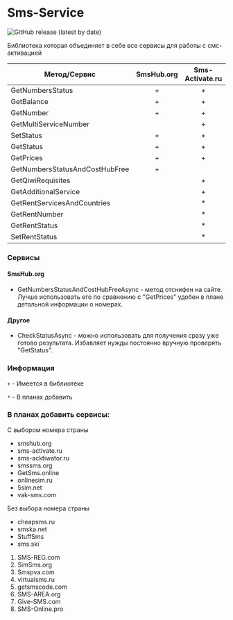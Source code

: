 # Sms-Service

![GitHub release (latest by date)](https://img.shields.io/badge/C%23%20-%20.Net%20Framework%204.5.2-blueviolet)

Библиотека которая объединяет в себе все сервисы для работы с смс-активацией

|Метод/Сервис| SmsHub.org|Sms-Activate.ru|||||
|---|:---:|:---:|:---:|:---:|:---:|:---:|
|GetNumbersStatus|+|+|||||
|GetBalance|+|+|||||
|GetNumber|+|+|||||
|GetMultiServiceNumber||+|||||
|SetStatus|+|+|||||
|GetStatus|+|+|||||
|GetPrices|+|+|||||
|GetNumbersStatusAndCostHubFree|+||||||
|GetQiwiRequisites|| + |||||
|GetAdditionalService|| + |||||
|GetRentServicesAndCountries|| * |||||
|GetRentNumber|| * |||||
|GetRentStatus|| * |||||
|SetRentStatus|| * |||||

### Сервисы
#### SmsHub.org
- GetNumbersStatusAndCostHubFreeAsync - метод отснифен на сайте. Лучше использовать его по сравнению с "GetPrices" удобен в плане детальной информации о номерах.

#### Другое 
- CheckStatusAsync - можно использовать для получения сразу уже готово результата. Избавляет нужды постоянно вручную проверять "GetStatus".

### Информация
`+` - Имеется в библиотеке

`*` - В планах добавить

### В планах добавить сервисы:
С выбором номера страны
* smshub.org
* sms-activate.ru
* sms-acktiwator.ru
* smssms.org
* GetSms.online
* onlinesim.ru
* 5sim.net
* vak-sms.com

Без выбора номера страны
* cheapsms.ru
* smska.net
* StuffSms
* sms.ski

1. SMS-REG.com
2. SimSms.org
3. Smspva.com
4. virtualsms.ru
5. getsmscode.com
6. SMS-AREA.org
7. Give-SMS.com
8. SMS-Online.pro
